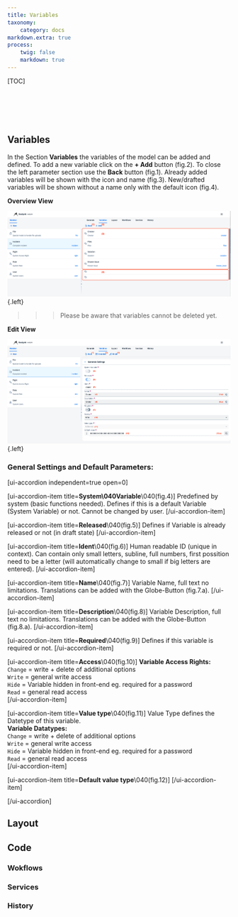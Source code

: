 ```yaml
---
title: Variables
taxonomy:
    category: docs
markdown.extra: true
process:
    twig: false
    markdown: true
---
```


[TOC]

<br>
<br>
<br>
<br>

## Variables

In the Section **Variables** the variables of the model can be added and defined. To add a new variable click on the **+ Add** button (fig.2). To close the left parameter section use the **Back** button (fig.1).
Already added variables will be shown with the icon and name (fig.3). New/drafted variables will be shown without a name only with the default icon (fig.4).

**Overview View**

![Modeler Variables](model-variables.png?lightbox=1024&cropResize=900,900) {.left}

>>> Please be aware that variables cannot be deleted yet.

**Edit View**

![Modeler Variables Detail](model-variables-detail.png?lightbox=1024&cropResize=900,900) {.left}

### General Settings and Default Parameters:

[ui-accordion independent=true open=0]

[ui-accordion-item title=<b>System\040Variable</b>\040(fig.4)]
Predefined by system (basic functions needed). Defines if this is a default Variable (System Variable) or not. Cannot be changed by user.
[/ui-accordion-item]

[ui-accordion-item title=<b>Released</b>\040(fig.5)]
Defines if Variable is already released or not (in draft state)
[/ui-accordion-item]

[ui-accordion-item title=<b>Ident</b>\040(fig.6)]
Human readable ID (unique in context). Can contain only small letters, subline, full numbers, first possition need to be a letter (will automatically change to small if big letters are entered).
[/ui-accordion-item]

[ui-accordion-item title=<b>Name</b>\040(fig.7)]
Variable Name, full text no limitations. Translations can be added with the Globe-Button (fig.7.a).
[/ui-accordion-item]

[ui-accordion-item title=<b>Description</b>\040(fig.8)]
Variable Description, full text no limitations. Translations can be added with the Globe-Button (fig.8.a).
[/ui-accordion-item]

[ui-accordion-item title=<b>Required</b>\040(fig.9)]
Defines if this variable is required or not.
[/ui-accordion-item]

[ui-accordion-item title=<b>Access</b>\040(fig.10)]
**Variable Access Rights:**<br>
<code>Change</code> = write + delete of additional options<br>
<code>Write</code> =  general write access<br>
<code>Hide</code> = Variable hidden in front-end eg. required for a password<br>
<code>Read</code> = general read access<br>
[/ui-accordion-item]


[ui-accordion-item title=<b>Value type</b>\040(fig.11)]
Value Type defines the Datetype of this variable.<br>
**Variable Datatypes:**<br>
<code>Change</code> = write + delete of additional options<br>
<code>Write</code> =  general write access<br>
<code>Hide</code> = Variable hidden in front-end eg. required for a password<br>
<code>Read</code> = general read access<br>
[/ui-accordion-item]

[ui-accordion-item title=<b>Default value type</b>\040(fig.12)]
[/ui-accordion-item]



[/ui-accordion]

## Layout

## Code

### Wokflows

### Services

### History